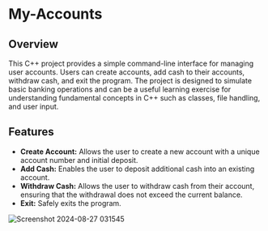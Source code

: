 # My-Accounts

## Overview

This C++ project provides a simple command-line interface for managing user accounts. Users can create accounts, add cash to their accounts, withdraw cash, and exit the program. The project is designed to simulate basic banking operations and can be a useful learning exercise for understanding fundamental concepts in C++ such as classes, file handling, and user input.

## Features

- **Create Account:** Allows the user to create a new account with a unique account number and initial deposit.
- **Add Cash:** Enables the user to deposit additional cash into an existing account.
- **Withdraw Cash:** Allows the user to withdraw cash from their account, ensuring that the withdrawal does not exceed the current balance.
- **Exit:** Safely exits the program.

![Screenshot 2024-08-27 031545](https://github.com/user-attachments/assets/60e46a2a-6f3e-4aad-b792-8dd21eb4001c)
